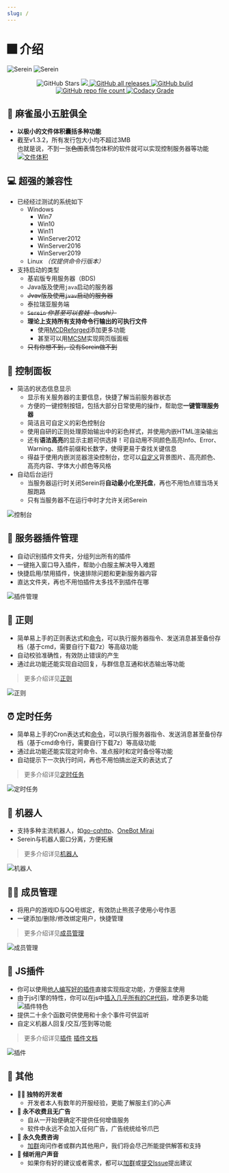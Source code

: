 ```yaml
---
slug: /
---
```

# 🎆 介绍

![Serein](https://socialify.git.ci/Zaitonn/Serein/image?description=1&font=KoHo&logo=https%3A%2F%2Fserein.cc%2Fimg%2FSerein.png&name=1&owner=1&pattern=Circuit%20Board#light)
![Serein](https://socialify.git.ci/Zaitonn/Serein/image?description=1&font=KoHo&logo=https%3A%2F%2Fserein.cc%2Fimg%2FSerein.png&name=1&owner=1&pattern=Circuit%20Board&theme=Dark#dark)

<p align="center">
    <img alt="GitHub Stars" src="https://img.shields.io/github/stars/Zaitonn/Serein?color=blue" />
    <a href="https://github.com/Zaitonn/Serein/releases/latest">
        <img src="https://img.shields.io/github/v/release/Zaitonn/Serein?color=blue" />
    </a>
    <a href="https://github.com/Zaitonn/Serein/releases/latest">
        <img alt="GitHub all releases" src="https://img.shields.io/github/downloads/Zaitonn/Serein/total?color=blue" />
    </a>
    <a href="https://github.com/Zaitonn/Serein/actions/workflows/Build.yml">
      <img alt="GitHub bulid" src="https://img.shields.io/github/actions/workflow/status/Zaitonn/Serein/Build.yml?branch=main&color=blue" />
    </a>
    <a href="https://github.com/Zaitonn/Serein">
        <img alt="GitHub repo file count" src="https://img.shields.io/github/languages/code-size/Zaitonn/Serein" />
    </a>
    <a href="https://app.codacy.com/gh/Zaitonn/Serein/">
        <img alt="Codacy Grade" src="https://img.shields.io/codacy/grade/982069cd172d4ef4a40aa4bce4977542?color=blue&logo=Codacy" />
    </a>
</p>

## 📁 麻雀虽小五脏俱全

- **以极小的文件体积囊括多种功能**
- 截至v1.3.2，所有发行包大小均不超过3MB  
  也就是说，不到一张~~色图~~表情包体积的软件就可以实现控制服务器等功能
  [![文件体积](/img/size.png)](https://github.com/Zaitonn/Serein/releases/latest)

## 💻 超强的兼容性

- 已经经过测试的系统如下
  - Windows
    - Win7
    - Win10
    - Win11
    - WinServer2012
    - WinServer2016
    - WinServer2019
  - Linux *（仅提供命令行版本）*
- 支持启动的类型
  - 基岩版专用服务器（BDS)
  - Java版及使用`java`启动的服务器
  - ~~Jvav版及使用`jvav`启动的服务器~~
  - 泰拉瑞亚服务端
  - ~~`Serein` *你甚至可以套娃（bushi）*~~
  - **理论上支持所有支持命令行输出的可执行文件**
    - 使用[MCDReforged](https://github.com/Fallen-Breath/MCDReforged)添加更多功能
    - 甚至可以用[MCSM](https://mcsmanager.com)实现网页版面板
  - ~~只有你想不到，没有Serein做不到~~

## 🔧 控制面板

- 简洁的状态信息显示
  - 显示有关服务器的主要信息，快捷了解当前服务器状态
  - 方便的一键控制按钮，包括大部分日常使用的操作，帮助您**一键管理服务器**
  - 简洁且可自定义的彩色控制台
  - 使用自研的正则处理原始输出中的彩色样式，并使用内嵌HTML渲染输出
  - 还有**语法高亮**的显示主题可供选择！可自动用不同颜色高亮Info、Error、Warning、插件前缀和长数字，使得更易于查找关键信息
  - 得益于使用内嵌浏览器渲染控制台，您可以[自定义](docs/tutorial/customConsole)背景图片、高亮颜色、高亮内容、字体大小颜色等风格
- 自动后台运行
  - 当服务器运行时关闭Serein将**自动最小化至托盘**，再也不用怕点错当场关服跑路
  - 只有当服务器不在运行中时才允许关闭Serein

![控制台](/img/console.png)

## 🛒 服务器插件管理

- 自动识别插件文件夹，分组列出所有的插件
- 一键拖入窗口导入插件，帮助小白服主解决导入难题
- 快捷启用/禁用插件，快速排除问题和更新服务器内容
- 直达文件夹，再也不用怕插件太多找不到插件在哪

![插件管理](/img/plugin.png)

## 📜 正则  

- 简单易上手的正则表达式和[命令](docs/guide/command)，可以执行服务器指令、发送消息甚至备份存档（基于cmd，需要自行下载7z）等高级功能
- 自动校验准确性，有效防止错误的产生
- 通过此功能还能实现自动回复，与群信息互通和状态输出等功能

>更多介绍详见[正则](docs/guide/regex)

![正则](/img/regex.png)

## ⏰ 定时任务

- 简单易上手的Cron表达式和[命令](docs/guide/command)，可以执行服务器指令、发送消息甚至备份存档（基于cmd命令行，需要自行下载7z）等高级功能
- 通过此功能还能实现定时命令、准点报时和定时备份等功能
- 自动提示下一次执行时间，再也不用怕搞出逆天的表达式了

>更多介绍详见[定时任务](docs/guide/schedule)

![定时任务](/img/schedule.png)

## 🤖 机器人

- 支持多种主流机器人，如[go-cqhttp](https://github.com/Mrs4s/go-cqhttp)、[OneBot Mirai](https://github.com/yyuueexxiinngg/onebot-kotlin)
- Serein与机器人窗口分离，方便拓展

>更多介绍详见[机器人](docs/guide/bot)

![机器人](/img/bot.png)

## 👨‍💼 成员管理

- 将用户的游戏ID与QQ号绑定，有效防止熊孩子使用小号作恶
- 一键添加/删除/修改绑定用户，快捷管理

>更多介绍详见[成员管理](docs/guide/member)

![成员管理](/img/members.png)

## 🧩 JS插件

- 你可以使用[他人编写好的插件](https://market.serein.cc)直接实现指定功能，方便服主使用
- 由于js引擎的特性，你可以在js中[插入几乎所有的C#代码](docs/development#特色)，增添更多功能
  ![插件特色](/img/jsfeature.png)
- 提供二十余个函数可供使用和十余个事件可供监听
- 自定义机器人回复/交互/签到等功能

>更多介绍详见[插件](docs/guide/plugin)  [插件文档](docs/development)

![插件](/img/javacriptplugins.png)

## 🥖 其他

- **👨‍💻 独特的开发者**
  - 开发者本人有数年的开服经验，更能了解服主们的心声
- **💸 永不收费且无广告**
  - 自从一开始便确定不提供任何增值服务  
  - 软件中永远不会加入任何广告，广告统统给爷爪巴
- **🎤 永久免费咨询**
  - [加群](https://jq.qq.com/?_wv=1027&amp;k=XNZqPSPv)询问作者或群内其他用户，我们将会尽己所能提供解答和支持
- **📢 倾听用户声音**
  - 如果你有好的建议或者需求，都可以[加群](https://jq.qq.com/?_wv=1027&amp;k=XNZqPSPv)或[提交Issue](https://github.com/Zaitonn/Serein/issues/new)提出建议
